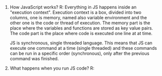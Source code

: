 1. How JavaScript works?
   R: Everything in JS happens inside an "execution context".
   Execution context is a box, divided into two columns, one is memory, named also variable environment and the other one is the code or thread of execution.
   The memory part is the place where the variables and functions are stored as key value pairs.
   The code part is the place where code is executed one line at at time.

   JS is synchronous, single threaded language. This means that JS can execute one command at a time (single threaded) and these commands can be run in a specific order (synchronous), only after the previous command was finished.

2. What happens when you run JS code?
   R:
